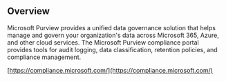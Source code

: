 ## Overview

Microsoft Purview provides a unified data governance solution that helps manage and govern your organization's data across Microsoft 365, Azure, and other cloud services. The Microsoft Purview compliance portal provides tools for audit logging, data classification, retention policies, and compliance management.

[https://compliance.microsoft.com/](https://compliance.microsoft.com/)


